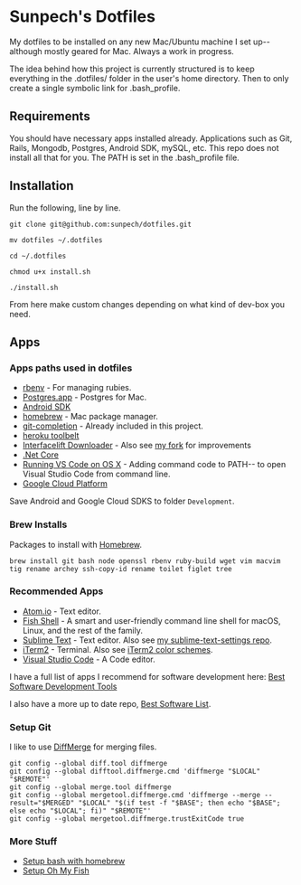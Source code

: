 # Sunpech's Dotfiles

My dotfiles to be installed on any new Mac/Ubuntu machine I set up-- although mostly geared for Mac. Always a work in progress.

The idea behind how this project is currently structured is to keep everything in the .dotfiles/ folder in the user's home directory. Then to only create a single symbolic link for .bash_profile.

## Requirements

You should have necessary apps installed already. Applications such as Git, Rails, Mongodb, Postgres, Android SDK, mySQL, etc. This repo does not install all that for you. The PATH is set in the .bash_profile file.

## Installation

Run the following, line by line.

```
git clone git@github.com:sunpech/dotfiles.git

mv dotfiles ~/.dotfiles

cd ~/.dotfiles

chmod u+x install.sh

./install.sh
```

From here make custom changes depending on what kind of dev-box you need.

## Apps

### Apps paths used in dotfiles

* [rbenv](https://github.com/sstephenson/rbenv) - For managing rubies.
* [Postgres.app](http://postgresapp.com/) - Postgres for Mac.
* [Android SDK](https://developer.android.com/sdk/index.html)
* [homebrew](http://brew.sh/) - Mac package manager.
* [git-completion](https://github.com/git/git/blob/master/contrib/completion/git-completion.bash) - Already included in this project.
* [heroku toolbelt](https://toolbelt.heroku.com/)
* [Interfacelift Downloader](https://github.com/stevenbenner/interfacelift-downloader) - Also see [my fork](https://github.com/sunpech/interfacelift-downloader) for improvements
* [.Net Core](https://www.microsoft.com/net/core#macos)
* [Running VS Code on OS X](https://code.visualstudio.com/docs/setup/osx) - Adding command code to PATH-- to open Visual Studio Code from command line.
* [Google Cloud Platform](https://cloud.google.com/)

Save Android and Google Cloud SDKS to folder ```Development```.

### Brew Installs

Packages to install with [Homebrew](http://brew.sh/).

```
brew install git bash node openssl rbenv ruby-build wget vim macvim tig rename archey ssh-copy-id rename toilet figlet tree
```

### Recommended Apps

* [Atom.io](https://atom.io/) - Text editor.
* [Fish Shell](https://fishshell.com/) - A smart and user-friendly command line
shell for macOS, Linux, and the rest of the family.
* [Sublime Text](https://www.sublimetext.com/) - Text editor. Also see [my sublime-text-settings repo](https://github.com/sunpech/sublime-text-settings).
* [iTerm2](http://www.iterm2.com/) - Terminal. Also see [iTerm2 color schemes](http://iterm2colorschemes.com/).
* [Visual Studio Code](https://code.visualstudio.com/) - A Code editor.

I have a full list of apps I recommend for software development here: [Best Software Development Tools](http://sunpech.com/best/software-development-tools/)

I also have a more up to date repo, [Best Software List](https://github.com/sunpech/best_software_list).


### Setup Git

I like to use [DiffMerge](https://sourcegear.com/diffmerge/) for merging files.

```
git config --global diff.tool diffmerge
git config --global difftool.diffmerge.cmd 'diffmerge "$LOCAL" "$REMOTE"'
git config --global merge.tool diffmerge
git config --global mergetool.diffmerge.cmd 'diffmerge --merge --result="$MERGED" "$LOCAL" "$(if test -f "$BASE"; then echo "$BASE"; else echo "$LOCAL"; fi)" "$REMOTE"'
git config --global mergetool.diffmerge.trustExitCode true
```

### More Stuff

* [Setup bash with homebrew](https://johndjameson.com/blog/updating-your-shell-with-homebrew/)
* [Setup Oh My Fish](https://github.com/oh-my-fish/oh-my-fish)